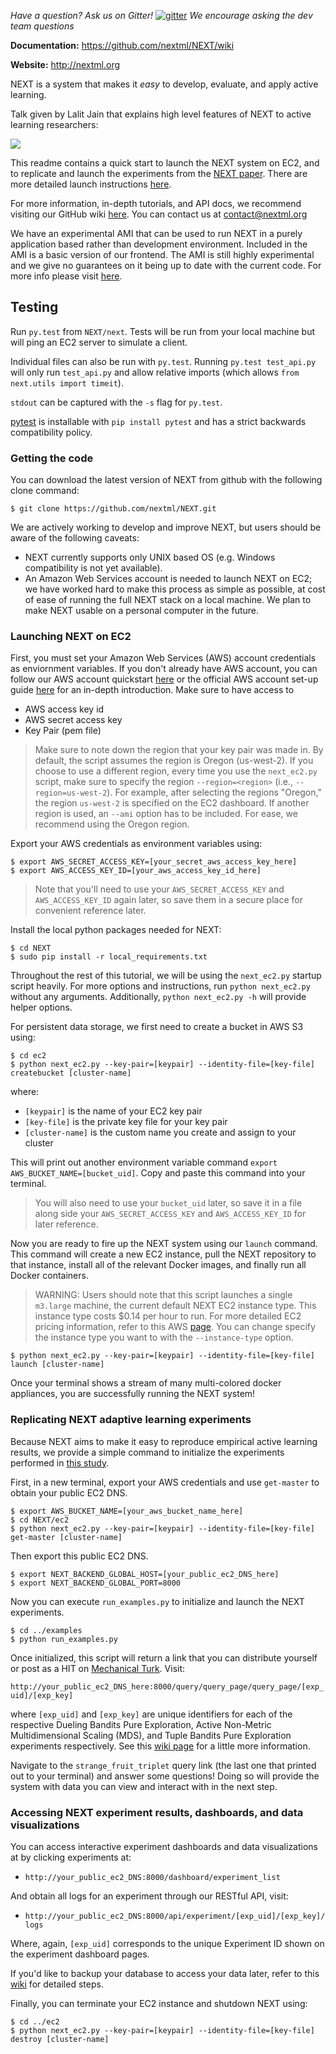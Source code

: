 *Have a question? Ask us on Gitter!* [![gitter](https://badges.gitter.im/Join%20Chat.svg)](https://gitter.im/next-ml/Lobby?utm_source=share-link&utm_medium=link&utm_campaign=share-link) *We encourage asking the dev team questions*

**Documentation:** https://github.com/nextml/NEXT/wiki

**Website:** http://nextml.org

NEXT is a system that makes it *easy* to develop, evaluate, and apply active
learning.

Talk given by Lalit Jain that explains high level features of NEXT to active
learning researchers:

[![](https://github.com/nextml/NEXT/wiki/Figures/lalit-talk.png)](https://youtu.be/ESXgbZQ1ZTk?t=1732)
  
This readme contains a quick start to launch the NEXT system on EC2, and to
replicate and launch the experiments from the [NEXT
paper](http://www.cs.berkeley.edu/~kjamieson/resources/next.pdf). There are
more detailed launch instructions
[here](https://github.com/nextml/NEXT/wiki/NEXT-EC2-Launch-Tutorial).

For more information, in-depth tutorials, and API docs, we recommend visiting
our GitHub wiki [here](https://github.com/nextml/NEXT/wiki). You can contact us
at contact@nextml.org

We have an experimental AMI that can be used to run NEXT in a purely
application based rather than development environment. Included in the AMI is a
basic version of our frontend. The AMI is still highly experimental and we give
no guarantees on it being up to date with the current code.  For more info
please visit [here](https://github.com/kgjamieson/NEXT-psych).

## Testing
Run `py.test` from `NEXT/next`. Tests will be run from your local machine but
will ping an EC2 server to simulate a client.

Individual files can also be run with `py.test`. Running `py.test test_api.py`
will only run `test_api.py` and allow relative imports (which allows 
`from next.utils import timeit`).

`stdout` can be captured with the `-s` flag for `py.test`.

[pytest] is installable with `pip install pytest` and has a strict backwards
compatibility policy.

[pytest]:http://docs.pytest.org/en/latest/

### Getting the code

You can download the latest version of NEXT from github with the following
clone command:

```shell
$ git clone https://github.com/nextml/NEXT.git
```

We are actively working to develop and improve NEXT, but users should be aware of the following caveats: 

- NEXT currently supports only UNIX based OS (e.g. Windows compatibility is not
  yet available).
- An Amazon Web Services account is needed to launch NEXT on EC2; we have
  worked hard to make this process as simple as possible, at cost of ease of
  running the full NEXT stack on a local machine. We plan to make NEXT usable
  on a personal computer in the future.


### Launching NEXT on EC2

First, you must set your Amazon Web Services (AWS) account credentials as
enviornment variables. If you don't already have AWS account, you can follow
our AWS account quickstart
[here](https://github.com/nextml/NEXT/wiki/AWS-Account-Quickstart) or the
official AWS account set-up guide
[here](http://docs.aws.amazon.com/AWSEC2/latest/UserGuide/get-set-up-for-amazon-ec2.html)
for an in-depth introduction. Make sure to have access to

* AWS access key id
* AWS secret access key
* Key Pair (pem file) 
 
> Make sure to note down the region that your key pair was made in. By default,
the script assumes the region is Oregon (us-west-2). If you choose to use a
different region, every time you use the ``next_ec2.py`` script, make sure to
specify the region ``--region=<region>`` (i.e., ``--region=us-west-2``). For
example, after  selecting the regions "Oregon," the region ``us-west-2`` is
specified on the EC2 dashboard. If another region is used, an ``--ami`` option
has to be included. For ease, we recommend using the Oregon region.

Export your AWS credentials as environment variables using:

```shell
$ export AWS_SECRET_ACCESS_KEY=[your_secret_aws_access_key_here]
$ export AWS_ACCESS_KEY_ID=[your_aws_access_key_id_here]
```

> Note that you'll need to use your `AWS_SECRET_ACCESS_KEY` and
`AWS_ACCESS_KEY_ID` again later, so save them in a secure place for convenient
reference later. 

Install the local python packages needed for NEXT:

```shell
$ cd NEXT
$ sudo pip install -r local_requirements.txt
```

Throughout the rest of this tutorial, we will be using the ``next_ec2.py``
startup script heavily. For more options and instructions, run 
`python next_ec2.py` without any arguments. Additionally, `python next_ec2.py -h`
will provide helper options.

For persistent data storage, we first need to create a bucket in AWS S3 using:

```shell
$ cd ec2
$ python next_ec2.py --key-pair=[keypair] --identity-file=[key-file] createbucket [cluster-name]
```

where:
- `[keypair]` is the name of your EC2 key pair
- `[key-file]` is the private key file for your key pair
- `[cluster-name]` is the custom name you create and assign to your cluster

This will print out another environment variable command `export
AWS_BUCKET_NAME=[bucket_uid]`. Copy and paste this command into your terminal. 

> You will also need to use your `bucket_uid` later, so save it in a file along
side your `AWS_SECRET_ACCESS_KEY` and `AWS_ACCESS_KEY_ID` for later reference.

Now you are ready to fire up the NEXT system using our `launch` command. This
command will create a new EC2 instance, pull the NEXT repository to that
instance, install all of the relevant Docker images, and finally run all Docker
containers. 

> WARNING: Users should note that this script launches a single `m3.large`
machine, the current default NEXT EC2 instance type. This instance type costs
$0.14 per hour to run. For more detailed EC2 pricing information, refer to this
AWS [page](http://aws.amazon.com/ec2/pricing/). You can change specify the
instance type you want to with the `--instance-type` option.

```shell
$ python next_ec2.py --key-pair=[keypair] --identity-file=[key-file] launch [cluster-name]
```

Once your terminal shows a stream of many multi-colored docker appliances, you
are successfully running the NEXT system! 

### Replicating NEXT adaptive learning experiments

Because NEXT aims to make it easy to reproduce empirical active learning
results, we provide a simple command to initialize the experiments performed in
[this  study](). 

First, in a new terminal, export your AWS credentials and use `get-master` to obtain your public EC2 DNS.
```
$ export AWS_BUCKET_NAME=[your_aws_bucket_name_here]
$ cd NEXT/ec2
$ python next_ec2.py --key-pair=[keypair] --identity-file=[key-file] get-master [cluster-name]
```
Then export this public EC2 DNS.

```shell
$ export NEXT_BACKEND_GLOBAL_HOST=[your_public_ec2_DNS_here]
$ export NEXT_BACKEND_GLOBAL_PORT=8000
```
Now you can execute `run_examples.py` to initialize and launch the NEXT experiments.

```shell
$ cd ../examples
$ python run_examples.py
```

Once initialized, this script will return a link that you can distribute
yourself or post as a HIT on [Mechanical
Turk](https://www.mturk.com/mturk/welcome). Visit:

`http://your_public_ec2_DNS_here:8000/query/query_page/query_page/[exp_uid]/[exp_key]` 

where `[exp_uid]` and `[exp_key]` are unique identifiers for each of the
respective Dueling Bandits Pure Exploration, Active Non-Metric Multidimensional
Scaling (MDS), and Tuple Bandits Pure Exploration experiments respectively. See
this [wiki
page](https://github.com/nextml/NEXT/wiki/Replicating-NEXT-Experiments#some-experiment-information)
for a little more information.

Navigate to the `strange_fruit_triplet` query link (the last one that printed
out to your terminal) and answer some questions! Doing so will provide the
system with data you can view and interact with in the next step.

### Accessing NEXT experiment results, dashboards, and data visualizations

You can access interactive experiment dashboards and data visualizations at by clicking experiments at:
- `http://your_public_ec2_DNS:8000/dashboard/experiment_list`

And obtain all logs for an experiment through our RESTful API, visit:
- `http://your_public_ec2_DNS:8000/api/experiment/[exp_uid]/[exp_key]/logs`

Where, again, `[exp_uid]` corresponds to the unique Experiment ID shown on the experiment dashboard pages.

If you'd like to backup your database to access your data later, refer to this [wiki](https://github.com/nextml/NEXT/wiki/NEXT-EC2-Launch-Tutorial#instance-teardown-and-database-backups) for detailed steps.

Finally, you can terminate your EC2 instance and shutdown NEXT using:

```shell
$ cd ../ec2
$ python next_ec2.py --key-pair=[keypair] --identity-file=[key-file] destroy [cluster-name]
```

